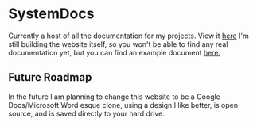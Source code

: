 # SystemDocs
Currently a host of all the documentation for my projects. View it [here](https://docs.lagthesystem.dev)
I'm still building the website itself, so you won't be able to find any real documentation yet, but you can find an example document [here.](https://docs.lagthesystem.dev/docs/example)

## Future Roadmap
In the future I am planning to change this website to be a Google Docs/Microsoft Word esque clone, using a design I like better, is open source, and is saved directly to your hard drive.
